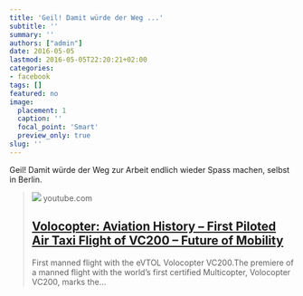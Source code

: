 ```yaml
---
title: 'Geil! Damit würde der Weg ...'
subtitle: ''
summary: ''
authors: ["admin"]
date: 2016-05-05
lastmod: 2016-05-05T22:20:21+02:00
categories:
- facebook
tags: []
featured: no
image:
  placement: 1
  caption: ''
  focal_point: 'Smart'
  preview_only: true
slug: ''
---
```

Geil! Damit würde der Weg zur Arbeit endlich wieder Spass machen, selbst in Berlin.﻿
> [![](https://i.ytimg.com/vi/OazFiIhwAEs/maxresdefault.jpg)](https://www.youtube.com/watch?v=OazFiIhwAEs)
> youtube.com
> ## [Volocopter: Aviation History – First Piloted Air Taxi Flight of VC200 – Future of Mobility](https://www.youtube.com/watch?v=OazFiIhwAEs)
>
>First manned flight with the eVTOL Volocopter VC200.The premiere of a manned flight with the world’s first certified Multicopter, Volocopter VC200, marks the...

